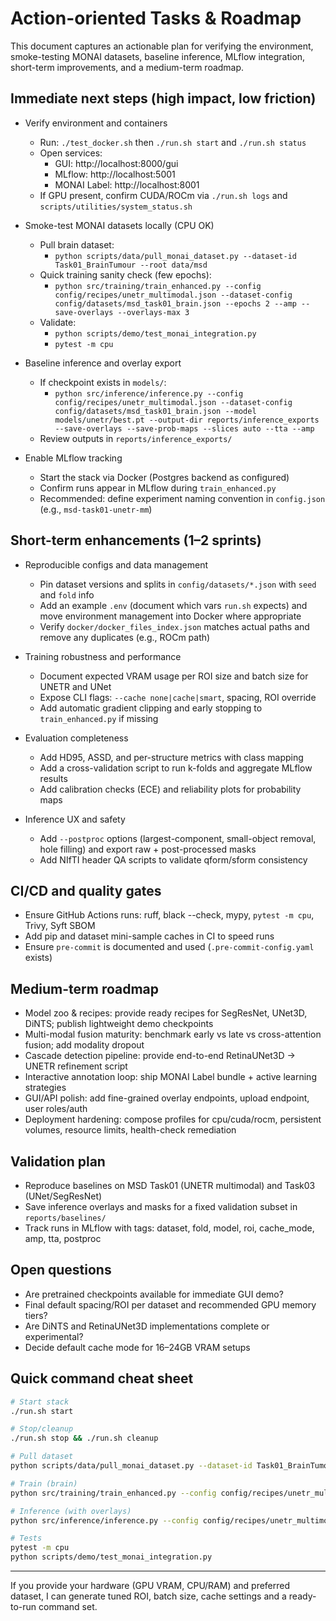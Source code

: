 # Action-oriented Tasks & Roadmap

This document captures an actionable plan for verifying the environment, smoke-testing MONAI datasets, baseline inference, MLflow integration, short-term improvements, and a medium-term roadmap.

## Immediate next steps (high impact, low friction)

- Verify environment and containers
  - Run: `./test_docker.sh` then `./run.sh start` and `./run.sh status`
  - Open services:
    - GUI: http://localhost:8000/gui
    - MLflow: http://localhost:5001
    - MONAI Label: http://localhost:8001
  - If GPU present, confirm CUDA/ROCm via `./run.sh logs` and `scripts/utilities/system_status.sh`

- Smoke-test MONAI datasets locally (CPU OK)
  - Pull brain dataset:
    - `python scripts/data/pull_monai_dataset.py --dataset-id Task01_BrainTumour --root data/msd`
  - Quick training sanity check (few epochs):
    - `python src/training/train_enhanced.py --config config/recipes/unetr_multimodal.json --dataset-config config/datasets/msd_task01_brain.json --epochs 2 --amp --save-overlays --overlays-max 3`
  - Validate:
    - `python scripts/demo/test_monai_integration.py`
    - `pytest -m cpu`

- Baseline inference and overlay export
  - If checkpoint exists in `models/`:
    - `python src/inference/inference.py --config config/recipes/unetr_multimodal.json --dataset-config config/datasets/msd_task01_brain.json --model models/unetr/best.pt --output-dir reports/inference_exports --save-overlays --save-prob-maps --slices auto --tta --amp`
  - Review outputs in `reports/inference_exports/`

- Enable MLflow tracking
  - Start the stack via Docker (Postgres backend as configured)
  - Confirm runs appear in MLflow during `train_enhanced.py`
  - Recommended: define experiment naming convention in `config.json` (e.g., `msd-task01-unetr-mm`)

## Short-term enhancements (1–2 sprints)

- Reproducible configs and data management
  - Pin dataset versions and splits in `config/datasets/*.json` with `seed` and `fold` info
  - Add an example `.env` (document which vars `run.sh` expects) and move environment management into Docker where appropriate
  - Verify `docker/docker_files_index.json` matches actual paths and remove any duplicates (e.g., ROCm path)

- Training robustness and performance
  - Document expected VRAM usage per ROI size and batch size for UNETR and UNet
  - Expose CLI flags: `--cache none|cache|smart`, spacing, ROI override
  - Add automatic gradient clipping and early stopping to `train_enhanced.py` if missing

- Evaluation completeness
  - Add HD95, ASSD, and per-structure metrics with class mapping
  - Add a cross-validation script to run k-folds and aggregate MLflow results
  - Add calibration checks (ECE) and reliability plots for probability maps

- Inference UX and safety
  - Add `--postproc` options (largest-component, small-object removal, hole filling) and export raw + post-processed masks
  - Add NIfTI header QA scripts to validate qform/sform consistency

## CI/CD and quality gates

- Ensure GitHub Actions runs: ruff, black --check, mypy, `pytest -m cpu`, Trivy, Syft SBOM
- Add pip and dataset mini-sample caches in CI to speed runs
- Ensure `pre-commit` is documented and used (`.pre-commit-config.yaml` exists)

## Medium-term roadmap

- Model zoo & recipes: provide ready recipes for SegResNet, UNet3D, DiNTS; publish lightweight demo checkpoints
- Multi-modal fusion maturity: benchmark early vs late vs cross-attention fusion; add modality dropout
- Cascade detection pipeline: provide end-to-end RetinaUNet3D → UNETR refinement script
- Interactive annotation loop: ship MONAI Label bundle + active learning strategies
- GUI/API polish: add fine-grained overlay endpoints, upload endpoint, user roles/auth
- Deployment hardening: compose profiles for cpu/cuda/rocm, persistent volumes, resource limits, health-check remediation

## Validation plan

- Reproduce baselines on MSD Task01 (UNETR multimodal) and Task03 (UNet/SegResNet)
- Save inference overlays and masks for a fixed validation subset in `reports/baselines/`
- Track runs in MLflow with tags: dataset, fold, model, roi, cache_mode, amp, tta, postproc

## Open questions

- Are pretrained checkpoints available for immediate GUI demo?
- Final default spacing/ROI per dataset and recommended GPU memory tiers?
- Are DiNTS and RetinaUNet3D implementations complete or experimental?
- Decide default cache mode for 16–24GB VRAM setups

## Quick command cheat sheet

```bash
# Start stack
./run.sh start

# Stop/cleanup
./run.sh stop && ./run.sh cleanup

# Pull dataset
python scripts/data/pull_monai_dataset.py --dataset-id Task01_BrainTumour --root data/msd

# Train (brain)
python src/training/train_enhanced.py --config config/recipes/unetr_multimodal.json --dataset-config config/datasets/msd_task01_brain.json --amp --save-overlays

# Inference (with overlays)
python src/inference/inference.py --config config/recipes/unetr_multimodal.json --dataset-config config/datasets/msd_task01_brain.json --model models/unetr/best.pt --save-overlays --save-prob-maps --slices auto --tta

# Tests
pytest -m cpu
python scripts/demo/test_monai_integration.py
```

---

If you provide your hardware (GPU VRAM, CPU/RAM) and preferred dataset, I can generate tuned ROI, batch size, cache settings and a ready-to-run command set.
